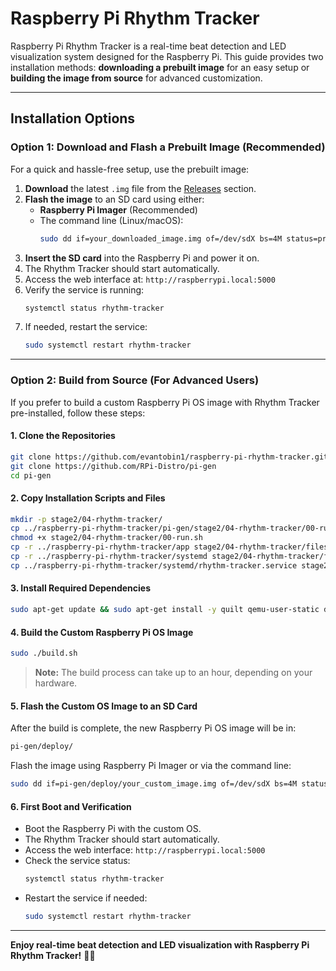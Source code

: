 # Raspberry Pi Rhythm Tracker

Raspberry Pi Rhythm Tracker is a real-time beat detection and LED visualization system designed for the Raspberry Pi. This guide provides two installation methods: **downloading a prebuilt image** for an easy setup or **building the image from source** for advanced customization.

---

## Installation Options

### Option 1: Download and Flash a Prebuilt Image (Recommended)
For a quick and hassle-free setup, use the prebuilt image:

1. **Download** the latest `.img` file from the [Releases](https://github.com/evantobin1/raspberry-pi-rhythm-tracker/releases) section.
2. **Flash the image** to an SD card using either:
   - **Raspberry Pi Imager** (Recommended)
   - The command line (Linux/macOS):
     ```sh
     sudo dd if=your_downloaded_image.img of=/dev/sdX bs=4M status=progress
     ```
3. **Insert the SD card** into the Raspberry Pi and power it on.
4. The Rhythm Tracker should start automatically.
5. Access the web interface at: `http://raspberrypi.local:5000`
6. Verify the service is running:
   ```sh
   systemctl status rhythm-tracker
   ```
7. If needed, restart the service:
   ```sh
   sudo systemctl restart rhythm-tracker
   ```

---

### Option 2: Build from Source (For Advanced Users)
If you prefer to build a custom Raspberry Pi OS image with Rhythm Tracker pre-installed, follow these steps:

#### 1. Clone the Repositories
```sh
git clone https://github.com/evantobin1/raspberry-pi-rhythm-tracker.git
git clone https://github.com/RPi-Distro/pi-gen
cd pi-gen
```

#### 2. Copy Installation Scripts and Files
```sh
mkdir -p stage2/04-rhythm-tracker/
cp ../raspberry-pi-rhythm-tracker/pi-gen/stage2/04-rhythm-tracker/00-run.sh stage2/04-rhythm-tracker/
chmod +x stage2/04-rhythm-tracker/00-run.sh
cp -r ../raspberry-pi-rhythm-tracker/app stage2/04-rhythm-tracker/files/
cp -r ../raspberry-pi-rhythm-tracker/systemd stage2/04-rhythm-tracker/files/
cp ../raspberry-pi-rhythm-tracker/systemd/rhythm-tracker.service stage2/04-rhythm-tracker/files/
```

#### 3. Install Required Dependencies
```sh
sudo apt-get update && sudo apt-get install -y quilt qemu-user-static debootstrap zerofree zip libarchive-tools bc pigz arch-test parted dosfstools rsync xz-utils xxd file
```

#### 4. Build the Custom Raspberry Pi OS Image
```sh
sudo ./build.sh
```
> **Note:** The build process can take up to an hour, depending on your hardware.

#### 5. Flash the Custom OS Image to an SD Card
After the build is complete, the new Raspberry Pi OS image will be in:
```sh
pi-gen/deploy/
```
Flash the image using Raspberry Pi Imager or via the command line:
```sh
sudo dd if=pi-gen/deploy/your_custom_image.img of=/dev/sdX bs=4M status=progress
```

#### 6. First Boot and Verification
- Boot the Raspberry Pi with the custom OS.
- The Rhythm Tracker should start automatically.
- Access the web interface: `http://raspberrypi.local:5000`
- Check the service status:
  ```sh
  systemctl status rhythm-tracker
  ```
- Restart the service if needed:
  ```sh
  sudo systemctl restart rhythm-tracker
  ```

---

**Enjoy real-time beat detection and LED visualization with Raspberry Pi Rhythm Tracker!** 🎵💡

